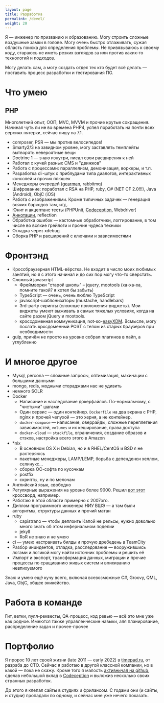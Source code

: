 ```yaml
---
layout: page
title: Разработка
permalink: /devel/
weight: 20
---
```


Я — инженер по призванию и образованию. Могу строить сложные воздушные замки в голове. Могу очень быстро отлаживать, сужая область поиска для определения проблемы. Не привязываюсь к своему коду, стараюсь не иметь резких взглядов за или против каких-то технологий и подходов.

Могу делать сам, а могу создать отдел тех кто будет всё делать — поставить процесс разработки и тестирования ПО.

# Что умею

## PHP
Многолетний опыт, ООП, MVC, MVVM и прочие крутые сокращения. Начинал чуть ли не во времена PHP4, успел поработать на почти всех версиях пятерки, сейчас пишу на 7.1.

* composer, PSR — мы против велосипедов!
* Smarty2/3 на завидном уровне, могу заставлять темплейты вытворять невероятные вещи
* Doctrine 1 — знаю изнутри, писал свои расширения к ней
* Работал с кучей разных CMS и "движков"
* Работа с процессами: параллелизм, демонизация, воркеры, и т.п.
* Разработка cli-штук с приблудами типа диалогов, интерактивных консолей и прочих плюшек
* Менеджеры очередей ([gearman](http://gearman.org/), rabbitmq)
* Шифрование: поработал с RSA на PHP, ruby, C# (NET CF 2.0!!!), Java (Android), ObjC (iOS)
* Работа с изображениями. Кроме типичных задачек — генерация всяких баркодов там, итд.
* Юнит и акцептанс тесты (PHPUnit, [Codeception](http://codeception.com/), Webdriver)
* [Аннотации](https://github.com/doctrine/annotations), reflection
* Обработка ошибок — кастомные обработчики, логгирование, в том числе во всякие грейлоги и прочие чудеса техники
* Отладка через xdebug
* Сборка PHP и расширений с ключами и зависимостями

# Фронтэнд
* Кроссбраузерная HTML-вёрстка. Не входит в число моих любимых занятий, но я с этого начинал и до сих пор могу что-то сверстать.
* Сложный javascript
  * Фреймворки "старой школы" – jquery, mootools (ха-ха-ха, помните такой? я хотел бы забыть)
  * TypeScript — очень, очень люблю TypeScript
  * javascript-шаблонизаторы (mustache, handlebars)
  * 3rd-party скрипты (сложные приложения-виджеты). Мои виджеты умеют выживать в самых тяжелых условиях, когда на сайте разом jQuery и mootools.
  * кроссдоменная коммуникация, not-so-[easyXDM](http://easyxdm.net/wp/). Всмысле, могу послать кросдоменный POST с телом из старых браузеров при необходимости
* gulp, причём не просто на уровне собрал плагинов в пайп, а углубленно

# И многое другое
* Mysql, percona — сложные запросы, оптимизация, махинации с большими данными
* mongo, redis, модными стораджами нас не удивить
* немного SOLR
* Docker
  * Написание и наследование докерфайлов. По-нормальному, с "чистыми" шагами
  * Один сервис — один контейнер. `Dockerfile` на два экрана с PHP, nginx и прочей чепухой — это херня, а не контейнер.
  * `docker-compose` — написание, оверрайды, сложные переплетения зависимостей, `volumes` и их кеширование, права доступа
  * `docker-cloud` — `stackfile`, ограничения, создание образов и стэков, настройка всего этого в Amazon
* *nix
  * В основном OS X и Debian, но и в RHEL/CentOS и BSD я не растеряюсь
  * пакетные менеджеры, LAMP/LEMP, борьба с депенденси хеллом, селинукс...
  * сборка ОО-софта по кусочкам
  * postfix
  * скрипты, ну и по мелочам
* Английский язык, свободно
* Регулярные выражения на уровне более 9000. Решил [вот этот](http://habrahabr.ru/post/168591/) кроссворд, например.
* Работаю в этой области примерно с 2007ого.
* Диплом программного инженера НИУ ВШЭ — а там были алгоритмы, структуры данных и прочий матан
* ruby
  * capistrano — чтобы деплоить Капой не рельсы, нужно довольно много знать об этом инфернальном поделии
  * jekyll
  * RoR не знаю и не умею
* ci — умею настраивать билды и прочую дребедень в TeamCity
* Разбор инцидентов, отладка, расследование — вооружившись логами и логикой могу найти источник проблемы и решить её
* Импорт и экспорт, трансформация данных, миграции и прочие процессы по сращиванию живых систем и впихиванию невпихуемого

Знаю и умею ещё кучу всего, включая всевозможные C#, Groovy, QML, Java, ObjC, общее эникейство.

# Работа в команде
Гит, ветки, пулл-реквесты, QA-процесс, код ревью — всё это мне уже как родное. Имеются также управленческие навыки, аля планирование, распределение задач и прочее-прочее

# Портфолио

Я пророс 10 лет своей жизни (late 2011 — early 2022) в [timepad.ru](https://timepad.ru/), от разраба до CTO. Сейчас я работаю в другой классной компании, но в какой — пока не скажу.
Кроме того я малость [активничал на github](/projects/), сделав небольшой вклад в [Codeception](http://codeception.com/) и выложив несколько своих странных разработок.

До этого я клепал сайты в студиях и фрилансом. С годами они (и сайты, и студии) пропадали по одному, и сейчас мне уже нечего показать.
